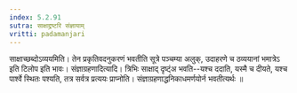 ```yaml
---
index: 5.2.91
sutra: साक्षाद्द्रष्टरि संज्ञायाम्
vritti: padamanjari
---
```


 साक्षाच्छब्दोऽव्ययमिति। तेन प्रकृतिवदनुकरणं भवतीति सूत्रे पञ्चम्या अलुक्, उदाहरणे च ठव्ययानां भमात्रेऽ इति टिलोप इति भावः। संज्ञाग्रहणादित्यादि। त्रिभिः साक्षाद् दृष्ट्ंअ भवति--यश्च ददाति, यस्मै च दीयते, यश्च पार्श्वे स्थितः पश्यति, तत्र सर्वत्र प्रत्ययः प्राप्नोति। संज्ञाग्रहणाद्धनिकाधमर्णयोर्न भवतीत्यर्थः ॥